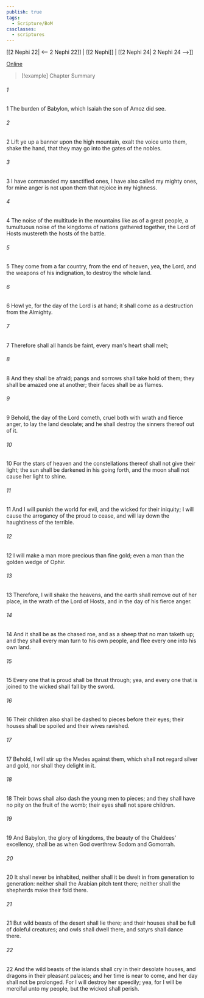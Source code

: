 ```yaml
---
publish: true
tags:
  - Scripture/BoM
cssclasses:
  - scriptures
---
```

[[2 Nephi 22| <-- 2 Nephi 22]] | [[2 Nephi]] | [[2 Nephi 24| 2 Nephi 24 -->]]

[Online](https://churchofjesuschrist.org/study/scriptures/bofm/2-ne/23?lang=eng)

>[!example] Chapter Summary
>
###### 1
1 The burden of Babylon, which Isaiah the son of Amoz did see.
###### 2
2 Lift ye up a banner upon the high mountain, exalt the voice unto them, shake the hand, that they may go into the gates of the nobles.
###### 3
3 I have commanded my sanctified ones, I have also called my mighty ones, for mine anger is not upon them that rejoice in my highness.
###### 4
4 The noise of the multitude in the mountains like as of a great people, a tumultuous noise of the kingdoms of nations gathered together, the Lord of Hosts mustereth the hosts of the battle.
###### 5
5 They come from a far country, from the end of heaven, yea, the Lord, and the weapons of his indignation, to destroy the whole land.
###### 6
6 Howl ye, for the day of the Lord is at hand; it shall come as a destruction from the Almighty.
###### 7
7 Therefore shall all hands be faint, every man's heart shall melt;
###### 8
8 And they shall be afraid; pangs and sorrows shall take hold of them; they shall be amazed one at another; their faces shall be as flames.
###### 9
9 Behold, the day of the Lord cometh, cruel both with wrath and fierce anger, to lay the land desolate; and he shall destroy the sinners thereof out of it.
###### 10
10 For the stars of heaven and the constellations thereof shall not give their light; the sun shall be darkened in his going forth, and the moon shall not cause her light to shine.
###### 11
11 And I will punish the world for evil, and the wicked for their iniquity; I will cause the arrogancy of the proud to cease, and will lay down the haughtiness of the terrible.
###### 12
12 I will make a man more precious than fine gold; even a man than the golden wedge of Ophir.
###### 13
13 Therefore, I will shake the heavens, and the earth shall remove out of her place, in the wrath of the Lord of Hosts, and in the day of his fierce anger.
###### 14
14 And it shall be as the chased roe, and as a sheep that no man taketh up; and they shall every man turn to his own people, and flee every one into his own land.
###### 15
15 Every one that is proud shall be thrust through; yea, and every one that is joined to the wicked shall fall by the sword.
###### 16
16 Their children also shall be dashed to pieces before their eyes; their houses shall be spoiled and their wives ravished.
###### 17
17 Behold, I will stir up the Medes against them, which shall not regard silver and gold, nor shall they delight in it.
###### 18
18 Their bows shall also dash the young men to pieces; and they shall have no pity on the fruit of the womb; their eyes shall not spare children.
###### 19
19 And Babylon, the glory of kingdoms, the beauty of the Chaldees' excellency, shall be as when God overthrew Sodom and Gomorrah.
###### 20
20 It shall never be inhabited, neither shall it be dwelt in from generation to generation: neither shall the Arabian pitch tent there; neither shall the shepherds make their fold there.
###### 21
21 But wild beasts of the desert shall lie there; and their houses shall be full of doleful creatures; and owls shall dwell there, and satyrs shall dance there.
###### 22
22 And the wild beasts of the islands shall cry in their desolate houses, and dragons in their pleasant palaces; and her time is near to come, and her day shall not be prolonged. For I will destroy her speedily; yea, for I will be merciful unto my people, but the wicked shall perish.



